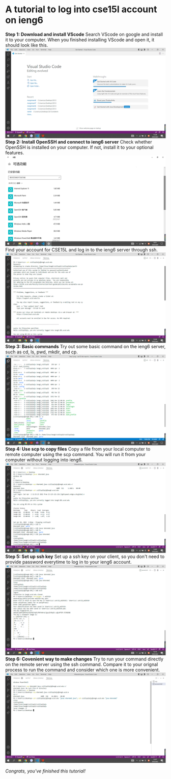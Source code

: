 # A tutorial to log into cse15l account on ieng6
**Step 1: Download and install VScode**
Search VScode on google and install it to your computer. When you finished installing VScode and open it, it should look like this.
![Image](step1.png)
**Step 2: Install OpenSSH and connect to ieng6 server**
Check whether OpenSSH is installed on your computer. If not, install it to your optional features. 
![Image](openssh.png)
Find your account for CSE15L and log in to the ieng6 server through ssh.
![Image](step2.png)
**Step 3: Basic commands**
Try out some basic command on the ieng6 server, such as cd, ls, pwd, mkdir, and cp.
![Image](step3.png)
**Step 4: Use scp to copy files**
Copy a file from your local computer to remote computer using the scp command. You will run it from your computer without logging into ieng6.
![Image](step4.png)
**Step 5: Set up ssh key**
Set up a ssh key on your client, so you don't need to provide password everytime to log in to your ieng6 account.
![Image](step5.png)
**Step 6: Covenient way to make changes**
Try to run your command directly on the remote server using the ssh command. Compare it to your orignal process to run the command and consider which one is more convenient.
![Image](step6.png)

*Congrats, you've finished this tutorial!*
